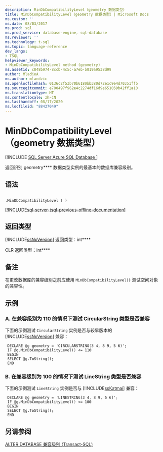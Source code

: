 ```yaml
---
description: MinDbCompatibilityLevel（geometry 数据类型）
title: MinDbCompatibilityLevel（geometry 数据类型）| Microsoft Docs
ms.custom: ''
ms.date: 08/03/2017
ms.prod: sql
ms.prod_service: database-engine, sql-database
ms.reviewer: ''
ms.technology: t-sql
ms.topic: language-reference
dev_langs:
- TSQL
helpviewer_keywords:
- MinDbCompatibilityLevel method (geometry)
ms.assetid: c848b974-8ccb-4c5c-a7eb-b019a9538d99
author: MladjoA
ms.author: mlandzic
ms.openlocfilehash: 0136c2f53b70b6180bb380d72e1c9e4d70351ffb
ms.sourcegitcommit: e700497f962e4c2274df16d9e651059b42ff1a10
ms.translationtype: HT
ms.contentlocale: zh-CN
ms.lasthandoff: 08/17/2020
ms.locfileid: "88427049"
---
```

# <a name="mindbcompatibilitylevel-geometry-data-type"></a>MinDbCompatibilityLevel（geometry 数据类型）
[!INCLUDE [SQL Server Azure SQL Database ](../../includes/applies-to-version/sql-asdb.md)]

返回识别 geometry**** 数据类型实例的最基本的数据库兼容级别。
  
## <a name="syntax"></a>语法  
  
```  
  
.MinDbCompatibilityLevel ( )  
```  
  
[!INCLUDE[sql-server-tsql-previous-offline-documentation](../../includes/sql-server-tsql-previous-offline-documentation.md)]

## <a name="return-types"></a>返回类型
 [!INCLUDE[ssNoVersion](../../includes/ssnoversion-md.md)] 返回类型：int****  
  
 CLR 返回类型：int****  
  
## <a name="remarks"></a>备注  
 在更改数据库的兼容级别之前应使用 `MinDbCompatibilityLevel()` 测试空间对象的兼容性。  
  
## <a name="examples"></a>示例  
  
### <a name="a-testing-circularstring-type-for-compatibility-with-compatibility-level-110"></a>A. 在兼容级别为 110 的情况下测试 CircularString 类型是否兼容  
 下面的示例测试 `CircularString` 实例是否与较早版本的 [!INCLUDE[ssNoVersion](../../includes/ssnoversion-md.md)] 兼容：  
  
```
 DECLARE @g geometry = 'CIRCULARSTRING(3 4, 8 9, 5 6)'; 
 IF @g.MinDbCompatibilityLevel() <= 110 
 BEGIN 
 SELECT @g.ToString(); 
 END
 ```  
  
### <a name="b-testing-linestring-type-for-compatibility-with-compatibility-level-100"></a>B. 在兼容级别为 100 的情况下测试 LineString 类型是否兼容  
 下面的示例测试 `LineString` 实例是否与 [!INCLUDE[ssKatmai](../../includes/sskatmai-md.md)] 兼容：  
  
```
 DECLARE @g geometry = 'LINESTRING(3 4, 8 9, 5 6)'; 
 IF @g.MinDbCompatibilityLevel() <= 100 
 BEGIN 
 SELECT @g.ToString(); 
 END
``` 
  
## <a name="see-also"></a>另请参阅  
 [ALTER DATABASE 兼容级别 (Transact-SQL)](../../t-sql/statements/alter-database-transact-sql-compatibility-level.md)  
  
  

